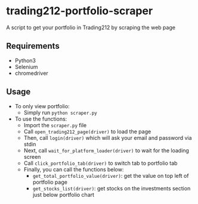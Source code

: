 # trading212-portfolio-scraper
A script to get your portfolio in Trading212 by scraping the web page

## Requirements
- Python3
- Selenium
- chromedriver

## Usage
- To only view portfolio:
    - Simply run `python scraper.py`
- To use the functions:
	- Import the `scraper.py` file
    - Call `open_trading212_page(driver)` to load the page
    - Then, call `login(driver)` which will ask your email and password via stdin
    - Next, call `wait_for_platform_loader(driver)` to wait for the loading screen
    - Call `click_portfolio_tab(driver)` to switch tab to portfolio tab
    - Finally, you can call the functions below:
		- `get_total_portfolio_value(driver)`: get the value on top left of portfolio page
		- `get_stocks_list(driver)`: get stocks on the investments section just below portfolio chart